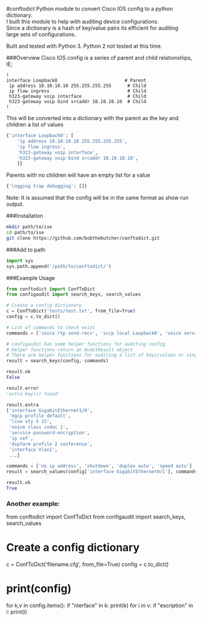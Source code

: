 #conftodict
Python module to convert Cisco IOS config to a python dictionary.  
I built this module to help with auditing device configurations.  
Since a dictionary is a hash of key/value pairs its efficient for auditing  
large sets of configurations.  

Built and tested with Python 3. Python 2 not tested at this time. 


###Overview
Cisco IOS config is a series of parent and child relationships, IE;  
```
!  
interface Loopback0                         # Parent
 ip address 10.10.10.10 255.255.255.255      # Child
 ip flow ingress                             # Child
 h323-gateway voip interface                 # Child
 h323-gateway voip bind srcaddr 10.10.10.10  # Child 
!
```

This will be converted into a dictionary with the parent as the key and children a list of values
```python
{'interface Loopback0': [                        
    'ip address 10.10.10.10 255.255.255.255',  
    'ip flow ingress',                         
    'h323-gateway voip interface',               
    'h323-gateway voip bind srcaddr 10.10.10.10',
    ]}
 ```

Parents with no children will have an empty list for a value
```python
{'logging trap debugging': []}
```
 
Note: It is assumed that the config will be in the same format as show run output.  

###Installation
```bash
mkdir path/to/ise
cd path/to/ise
git clone https://github.com/bobthebutcher/conftodict.git
```

###Add to path
```python
import sys
sys.path.append('/path/to/conftodict/')
```

###Example Usage
```python
from conftodict import ConfToDict
from configaudit import search_keys, search_values

# Create a config dictionary
c = ConfToDict('tests/test.txt', from_file=True)
config = c.to_dict()

# List of commands to check exist
commands = ['voice rtp send-recv', 'sccp local Loopback0', 'voice service voip']

# configaudit has some helper functions for auditing config
# helper functions return an AuditResult object
# There are helper functions for auditing a list of keys/values or single key/value
result = search_keys(config, commands)

result.ok
False

result.error
'extra key(s) found'

result.extra
['interface GigabitEthernet1/0',
 'mgcp profile default',
 'line vty 5 15',
 'voice class codec 1',
 'service password-encryption',
 'ip cef',
 'dspfarm profile 2 conference',
 'interface Vlan1',
 ...]

commands = ['no ip address', 'shutdown', 'duplex auto', 'speed auto']
result = search_values(config['interface GigabitEthernet0/1'], commands)

result.ok
True
```


### Another example:

from conftodict import ConfToDict
from configaudit import search_keys, search_values

# Create a config dictionary
c = ConfToDict('filename.cfg', from_file=True)
config = c.to_dict()

# print(config)
for k,v in config.items():
    if "nterface" in k:
        print(k)
        for i in v:
            if "escription" in i:
                print(i)

